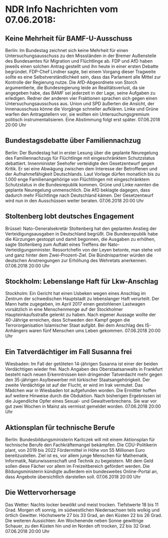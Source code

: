 # NDR Info Nachrichten vom 07.06.2018:


## Keine Mehrheit für BAMF-U-Ausschuss
Berlin: Im Bundestag zeichnet sich keine Mehrheit für einen Untersuchungsausschuss zu den Missständen in der Bremer Außenstelle des Bundesamtes für Migration und Flüchtlinge ab. FDP und AfD haben jeweils einen solchen Antrag gestellt und ihn heute in einer ersten Debatte begründet. FDP-Chef Lindner sagte, bei einem Vorgang dieser Tragweite sollte es eine Selbstverständlichkeit sein, dass das Parlament alle Mittel zur Kontrolle der Regierung nutze. Die AfD-Abgeordnete von Storch argumentierte, die Bundesregierung leide an Realitätsverlust, da sie angegeben habe, das BAMF sei jederzeit in der Lage, seine Aufgaben zu erledigen. Redner der anderen vier Fraktionen sprachen sich gegen einen Untersuchungsausschuss aus. Union und SPD äußerten die Ansicht, der Innenausschuss könne die Vorgänge schneller aufklären. Linke und Grüne warfen den Antragstellern vor, sie wollten ein Untersuchungsgremium politisch instrumentalisieren. Eine Abstimmung folgt erst später. 07.06.2018 20:00 Uhr 

## Bundestagsdebatte über Familiennachzug
Berlin: Der Bundestag hat in erster Lesung über die geplante Neuregelung des Familiennachzugs für Flüchtlinge mit eingeschränktem Schutzstatus debattiert. Innenminister Seehofer verteidigte den Gesetzentwurf gegen Kritik. Er sei eine Abwägung zwischen dem Interesse der Betroffenen und der Aufnahmefähigkeit Deutschlands. Laut Vorlage dürfen monatlich bis zu 1.000 enge Familienangehörige von Flüchtlingen mit eingeschränktem Schutzstatus in die Bundesrepublik kommen. Grüne und Linke nannten die geplante Neuregelung unmenschlich. Die AfD beklagte dagegen, dass dadurch mehr Flüchtlinge nach Deutschland kämen. Der Gesetzentwurf wird nun in den Ausschüssen weiter beraten. 07.06.2018 20:00 Uhr 

## Stoltenberg lobt deutsches Engagement
Brüssel: Nato-Generalsekretär Stoltenberg hat den geplanten Anstieg der Verteidigungsausgaben in Deutschland begrüßt. Die Bundesrepublik habe die Kürzungen gestoppt und damit begonnen, die Ausgaben zu erhöhen, sagte Stoltenberg zum Auftakt eines Treffens der Nato-Verteidigungsminister. Ressortchefin von der Leyen betonte, man stehe voll und ganz hinter dem Zwei-Prozent-Ziel. Die Bündnispartner würden die deutschen Anstrengungen zur Erhöhung des Wehretats anerkennen. 07.06.2018 20:00 Uhr 

## Stockholm: Lebenslange Haft für Lkw-Anschlag
Stockholm: Ein Gericht hat einen Usbeken wegen eines Anschlag im Zentrum der schwedischen Hauptstadt zu lebenslanger Haft verurteilt. Der Mann hatte zugegeben, im April 2017 einen gestohlenen Lastwagen vorsätzlich in eine Menschenmenge auf der Stockholmer Haupteinkaufsstraße gelenkt zu haben. Nach eigener Aussage wollte der 40-Jährige erreichen, dass Schweden den Kampf gegen die Terrororganisation Islamischer Staat aufgibt. Bei dem Anschlag des IS-Anhängers waren fünf Menschen ums Leben gekommen. 07.06.2018 20:00 Uhr 

## Ein Tatverdächtiger im Fall Susanna frei
Wiesbaden: Im Fall der getöteten 14-jährigen Susanna ist einer der beiden Verdächtigen wieder frei. Nach Angaben des Oberstaatsanwalts in Frankfurt besteht nach neuen Erkenntnissen kein dringender Tatverdacht mehr gegen den 35-jährigen Asylbewerber mit türkischer Staatsangehörigkeit. Der zweite Verdächtige ist auf der Flucht, er wird im Irak vermutet. Das Mädchen war in Wiesbaden tot aufgefunden worden. Die Ermittler hoffen auf weitere Hinweise durch die Obduktion. Nach bisherigen Ergebnissen ist die Jugendliche Opfer eines Sexual- und Gewaltverbrechens. Sie war vor gut zwei Wochen in Mainz als vermisst gemeldet worden. 07.06.2018 20:00 Uhr 

## Aktionsplan für technische Berufe
Berlin:	Bundesbildungsministerin Karliczek will mit einem Aktionsplan für technische Berufe den Fachkräftemangel bekämpfen. Die CDU-Politikerin plant, von 2019 bis 2022 Fördermittel in Höhe von 55 Millionen Euro bereitzustellen. Ziel ist es, vor allem junge Menschen für Mathematik, Informatik, Naturwissenschaft und Technik zu begeistern. Mit dem Geld sollen diese Fächer vor allem im Freizeitbereich gefördert werden. Die Bildungsministerin kündigte außerdem ein bundesweites Online-Portal an, dass Angebote übersichtlich darstellen soll. 07.06.2018 20:00 Uhr 

## Die Wettervorhersage
Das Wetter:
Nachts locker bewölkt und meist trocken. Tiefstwerte 18 bis 11 Grad. Morgen oft sonnig, im südwestlichen Niedersachsen teils wolkig und örtlich Gewitter. Höchstwerte 27 bis 33 Grad, an den Küsten 22 bis 26 Grad. Die weiteren Aussichten: Am Wochenende neben Sonne gewittrige Schauer, zu den Küsten hin und im Norden oft trocken, 22 bis 32 Grad. 07.06.2018 20:00 Uhr 
